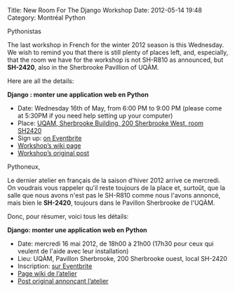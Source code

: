 Title: New Room For The Django Workshop
Date: 2012-05-14 19:48
Category: Montréal Python

<!--:en-->

Pythonistas

The last workshop in French for the winter 2012 season is this
Wednesday. We wish to remind you that there is still plenty of places
left, and, especially, that the room we have for the workshop is not
SH-R810 as announced, but **SH-2420**, also in the Sherbrooke Pavillion
of UQÀM.

Here are all the details:

**Django : monter une application web en Python**

-   Date: Wednesday 16th of May, from 6:00 PM to 9:00 PM (please come at
    5:30PM if you need help setting up your computer)
-   Place: [UQAM, Sherbrooke Building, 200 Sherbrooke West, room
    SH2420][]
-   Sign up: [on Eventbrite][]
-   [Workshop’s wiki page][]
-   [Workshop’s original post][]

<!--:--><!--:fr-->

Pythoneux,

Le dernier atelier en français de la saison d'hiver 2012 arrive ce
mercredi. On voudrais vous rappeler qu'il reste toujours de la place et,
surtoût, que la salle que nous avons n'est pas le SH-R810 comme nous
l'avons annoncé, mais bien le **SH-2420**, toujours dans le Pavillon
Sherbrooke de l'UQÀM.

Donc, pour résumer, voici tous les détails:

**Django: monter une application web en Python**

-   Date: mercredi 16 mai 2012, de 18h00 à 21h00 (17h30 pour ceux qui
    veulent de l'aide avec leur installation)
-   Lieu: UQÀM, Pavillon Sherbrooke, 200 Sherbrooke ouest, local SH-2420
-   Inscription: [sur Eventbrite][on Eventbrite]
-   [Page wiki de l’atelier][Workshop’s wiki page]
-   [Post original annonçant l’atelier][Workshop’s original post]

<!--:-->

</p>

  [UQAM, Sherbrooke Building, 200 Sherbrooke West, room SH2420]: https://maps.google.com/maps?q=200+Rue+Sherbrooke+Est,+Montreal,+QC,+Canada&hl=en&ie=UTF8&ll=45.514647,-73.568509&spn=0.009097,0.017123&sll=45.514552,-73.568514&sspn=0.009097,0.017123&hnear=200+Rue+Sherbrooke+Est,+Montr%C3%A9al,+Communaut%C3%A9-Urbaine-de-Montr%C3%A9al,+Qu%C3%A9bec+H2X+1E1,+Canada&t=m&z=16&iwloc=A
  [on Eventbrite]: http://montrealpython-atelier-20120516.eventbrite.ca/
  [Workshop’s wiki page]: http://montrealpython.org/r/projects/workshops/wiki/2012-05-16
  [Workshop’s original post]: http://montrealpython.org/2012/05/check-it-out-django-workshop-next-week-french/
